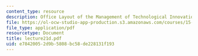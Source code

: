 ```yaml
---
content_type: resource
description: Office Layout of the Management of Technological Innovation Group
file: https://ol-ocw-studio-app-production.s3.amazonaws.com/courses/15-310-managerial-psychology-laboratory-spring-2003/e78420052d9b5808bc58de228131f193_lecture21d.pdf
file_type: application/pdf
resourcetype: Document
title: lecture21d.pdf
uid: e7842005-2d9b-5808-bc58-de228131f193
---
```

